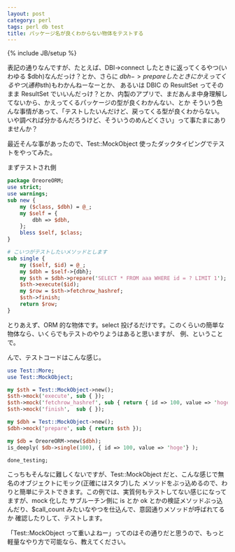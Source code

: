 ```yaml
---
layout: post
category: perl
tags: perl db test
title: パッケージ名が良くわからない物体をテストする
---
```

{% include JB/setup %}

表記の通りなんですが、たとえば、DBI->connect したときに返ってくるやつ(いわゆる $dbh)なんだっけ？とか、さらに $dbh->prepare したときにかえってくるやつ(通称$sth)もわかんねーなーとか、
あるいは DBIC の ResultSet ってそのまま ResultSet でいいんだっけ？とか、内製のアプリで、まだあんま中身理解してないから、かえってくるパッケージの型が良くわかんない、とか
そういう色んな事情があって、「テストしたいんだけど、戻ってくる型が良くわからない。いや調べれば分かるんだろうけど、そういうのめんどくさい」って事たまにありませんか？

最近そんな事があったので、Test::MockObject 使ったダックタイピングでテストをやってみた。

まずテストされ側

```perl
package OreoreORM;
use strict;
use warnings;
sub new {
    my ($class, $dbh) = @_;
    my $self = {
        dbh => $dbh,
    };
    bless $self, $class;
}

# こいつがテストしたいメソッドとします
sub single {
    my ($self, $id) = @_;
    my $dbh = $self->{dbh};
    my $sth = $dbh->prepare('SELECT * FROM aaa WHERE id = ? LIMIT 1');
    $sth->execute($id);
    my $row = $sth->fetchrow_hashref;
    $sth->finish;
    return $row;
}
```

とりあえず、ORM 的な物体です。select 投げるだけです。このくらいの簡単な物体なら、いくらでもテストのやりようはあると思いますが、
例、ということで。

んで、テストコードはこんな感じ。

```perl
use Test::More;
use Test::MockObject;

my $sth = Test::MockObject->new();
$sth->mock('execute', sub { });
$sth->mock('fetchrow_hashref', sub { return { id => 100, value => 'hoge' } });
$sth->mock('finish',  sub { });

my $dbh = Test::MockObject->new();
$dbh->mock('prepare', sub { return $sth });

my $db = OreoreORM->new($dbh);
is_deeply( $db->single(100), { id => 100, value => 'hoge'} );

done_testing;
```

こっちもそんなに難しくないですが、Test::MockObject だと、こんな感じで無名のオブジェクトにモック(正確にはスタブ)した
メソッドをぶっ込めるので、わりと簡単にテストできます。この例では、実質何もテストしてない感じになってますが、mock 化した
サブルーチン側に is とか ok とかの検証メソッドぶっ込んだり、$call_count みたいなやつを仕込んで、意図通りメソッドが呼ばれてるか
確認したりして、テストします。

「Test::MockObject って重いよねー」ってのはその通りだと思うので、もっと軽量なやり方で可能なら、教えてください。
